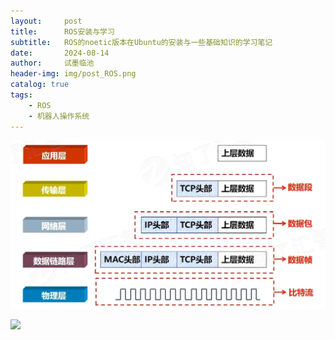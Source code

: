 ```yaml
---
layout:     post
title:      ROS安装与学习
subtitle:   ROS的noetic版本在Ubuntu的安装与一些基础知识的学习笔记
date:       2024-08-14
author:     试墨临池
header-img: img/post_ROS.png
catalog: true
tags:
    - ROS
    - 机器人操作系统
---
```




![](https://raw.githubusercontent.com/shimolinchi/shimolinchi.github.io/master/img/2024-08-02-%E8%AE%A1%E7%AE%97%E6%9C%BA%E7%BD%91%E7%BB%9C%E6%95%B4%E7%90%86/2.1.png)

![](https://raw.githubusercontent.com/shimolinchi/shimolinchi.github.io/master/img/)